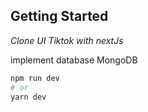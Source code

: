 
## Getting Started

_Clone UI Tiktok with nextJs_ 

implement database MongoDB 

```bash
npm run dev
# or
yarn dev
```
